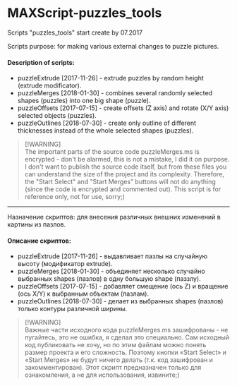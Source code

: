 # MAXScript-puzzles_tools
Scripts "puzzles_tools" start create by 07.2017

Scripts purpose: for making various external changes to puzzle pictures.

#### Description of scripts:
*   puzzleExtrude [2017-11-26] - extrude puzzles by random height (extrude modificator).
*   puzzleMerges [2018-01-30] - combines several randomly selected shapes (puzzles) into one big shape (puzzle).
*   puzzleOffsets [2017-07-15] - create offsets (Z axis) and rotate (X/Y axis) selected objects (puzzles).
*   puzzleOutlines [2018-07-30] - create only outline of different thicknesses instead of the whole selected shapes (puzzles).

> [!WARNING]\
> The important parts of the source code puzzleMerges.ms is encrypted - don't be alarmed, this is not a mistake, I did it on purpose. I don't want to publish the source code itself, but from these files you can understand the size of the project and its complexity. Therefore, the "Start Select" and "Start Merges" buttons will not do anything (since the code is encrypted and commented out). This script is for reference only, not for use, sorry;)

---

Назначение скриптов: для внесения различных внешних изменений в картины из пазлов.

#### Описание скриптов:
*   puzzleExtrude [2017-11-26] - выдавливает пазлы на случайную высоту (модификатор extrude). 
*   puzzleMerges [2018-01-30] - объединяет несколько случайно выбранных shapes (пазлов) в одну большую shape (паззлу).
*   puzzleOffsets [2017-07-15] - добавляет смещение (ось Z) и вращение (ось X/Y) к выбранным объектам (пазлам).
*   puzzleOutlines [2018-07-30] - делает из выбранных shapes (пазлов) только контуры различной ширины.

> [!WARNING]\
> Важные части исходного кода puzzleMerges.ms зашифрованы - не пугайтесь, это не ошибка, я сделал это специально. Сам исходный код публиковать не хочу, но по этим файлам можно понять размер проекта и его сложность. Поэтому кнопки «Start Select» и «Start Merges» не будут ничего делать (т.к. код зашифрован и закомментирован). Этот скрипт предназначен только для ознакомления, а не для использования, извините;)
